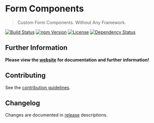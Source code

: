 # Form Components

> Custom Form Components. Without Any Framework.

[![Build Status](https://img.shields.io/travis/julmot/form-components/master.svg)](https://travis-ci.org/julmot/form-components)
[![npm Version](https://img.shields.io/npm/v/@julmot/form-components.svg)](https://www.npmjs.com/package/@julmot/form-components)
[![License](https://img.shields.io/badge/license-MIT-blue.svg)](https://raw.githubusercontent.com/julmot/form-components/master/LICENSE)
[![Dependency Status](https://badges.greenkeeper.io/julmot/form-components.svg)](https://github.com/julmot/form-components)

## Further Information

**Please view the [website](https://form-components.io/) for documentation and further information!**

## Contributing

See the [contribution guidelines](./CONTRIBUTING.md).

## Changelog

Changes are documented in [release](https://github.com/julmot/form-components/releases) descriptions.  

